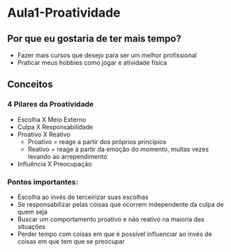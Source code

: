 # Aula1-Proatividade

## Por que eu gostaria de ter mais tempo?

- Fazer mais cursos que desejo para ser um melhor profissional
- Praticar meus hobbies como jogar e atividade física

## Conceitos

### 4 Pilares da Proatividade

- Escolha X Meio Externo
- Culpa X Responsabilidade
- Proativo X Reativo
  - Proativo = reage a partir dos próprios princípios
  - Reativo = reage à partir da emoção do momento, muitas vezes levando ao arrependimento
- Influência X Preocupação

### Pontos importantes:

- Escolha ao invés de terceirizar suas escolhas
- Se responsabilizar pelas coisas que ocorrem independente da culpa de quem seja
- Buscar um comportamento proativo e não reativo na maioria das situações
- Perder tempo com coisas em que é possível influenciar ao invés de coisas em que tem que se preocupar
